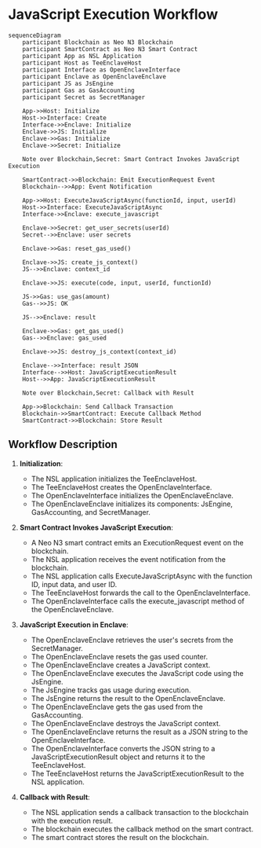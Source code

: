 # JavaScript Execution Workflow

```mermaid
sequenceDiagram
    participant Blockchain as Neo N3 Blockchain
    participant SmartContract as Neo N3 Smart Contract
    participant App as NSL Application
    participant Host as TeeEnclaveHost
    participant Interface as OpenEnclaveInterface
    participant Enclave as OpenEnclaveEnclave
    participant JS as JsEngine
    participant Gas as GasAccounting
    participant Secret as SecretManager

    App->>Host: Initialize
    Host->>Interface: Create
    Interface->>Enclave: Initialize
    Enclave->>JS: Initialize
    Enclave->>Gas: Initialize
    Enclave->>Secret: Initialize

    Note over Blockchain,Secret: Smart Contract Invokes JavaScript Execution

    SmartContract->>Blockchain: Emit ExecutionRequest Event
    Blockchain-->>App: Event Notification

    App->>Host: ExecuteJavaScriptAsync(functionId, input, userId)
    Host->>Interface: ExecuteJavaScriptAsync
    Interface->>Enclave: execute_javascript

    Enclave->>Secret: get_user_secrets(userId)
    Secret-->>Enclave: user secrets

    Enclave->>Gas: reset_gas_used()

    Enclave->>JS: create_js_context()
    JS-->>Enclave: context_id

    Enclave->>JS: execute(code, input, userId, functionId)

    JS->>Gas: use_gas(amount)
    Gas-->>JS: OK

    JS-->>Enclave: result

    Enclave->>Gas: get_gas_used()
    Gas-->>Enclave: gas_used

    Enclave->>JS: destroy_js_context(context_id)

    Enclave-->>Interface: result JSON
    Interface-->>Host: JavaScriptExecutionResult
    Host-->>App: JavaScriptExecutionResult

    Note over Blockchain,Secret: Callback with Result

    App->>Blockchain: Send Callback Transaction
    Blockchain->>SmartContract: Execute Callback Method
    SmartContract->>Blockchain: Store Result
```

## Workflow Description

1. **Initialization**:
   - The NSL application initializes the TeeEnclaveHost.
   - The TeeEnclaveHost creates the OpenEnclaveInterface.
   - The OpenEnclaveInterface initializes the OpenEnclaveEnclave.
   - The OpenEnclaveEnclave initializes its components: JsEngine, GasAccounting, and SecretManager.

2. **Smart Contract Invokes JavaScript Execution**:
   - A Neo N3 smart contract emits an ExecutionRequest event on the blockchain.
   - The NSL application receives the event notification from the blockchain.
   - The NSL application calls ExecuteJavaScriptAsync with the function ID, input data, and user ID.
   - The TeeEnclaveHost forwards the call to the OpenEnclaveInterface.
   - The OpenEnclaveInterface calls the execute_javascript method of the OpenEnclaveEnclave.

3. **JavaScript Execution in Enclave**:
   - The OpenEnclaveEnclave retrieves the user's secrets from the SecretManager.
   - The OpenEnclaveEnclave resets the gas used counter.
   - The OpenEnclaveEnclave creates a JavaScript context.
   - The OpenEnclaveEnclave executes the JavaScript code using the JsEngine.
   - The JsEngine tracks gas usage during execution.
   - The JsEngine returns the result to the OpenEnclaveEnclave.
   - The OpenEnclaveEnclave gets the gas used from the GasAccounting.
   - The OpenEnclaveEnclave destroys the JavaScript context.
   - The OpenEnclaveEnclave returns the result as a JSON string to the OpenEnclaveInterface.
   - The OpenEnclaveInterface converts the JSON string to a JavaScriptExecutionResult object and returns it to the TeeEnclaveHost.
   - The TeeEnclaveHost returns the JavaScriptExecutionResult to the NSL application.

4. **Callback with Result**:
   - The NSL application sends a callback transaction to the blockchain with the execution result.
   - The blockchain executes the callback method on the smart contract.
   - The smart contract stores the result on the blockchain.
